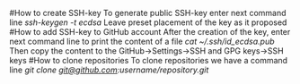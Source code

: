 #How to create SSH-key
    To generate public SSH-key enter next command line *ssh-keygen -t ecdsa*
    Leave preset placement of the key as it proposed 
#How to add SSH-key to GitHub account
    After the creation of the key, enter next command line to print the content of a file *cat ~/.ssh/id_ecdsa.pub*
    Then copy the content to the GitHub->Settings->SSH and GPG keys->SSH keys
#How to clone repositories
    To clone repositories we have a command line *git clone git@github.com:username/repository.git*